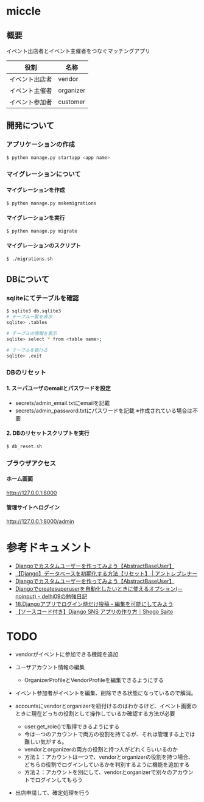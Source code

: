 # miccle
## 概要
イベント出店者とイベント主催者をつなぐマッチングアプリ

| 役割      | 名称        |
|---------|-----------
| イベント出店者 | vendor    |
| イベント主催者 | organizer |
| イベント参加者 | customer  |

## 開発について

### アプリケーションの作成

```bash
$ python manage.py startapp <app name>
```

### マイグレーションについて

#### マイグレーションを作成

```bash
$ python manage.py makemigrations
```

#### マイグレーションを実行

```bash
$ python manage.py migrate
```

#### マイグレーションのスクリプト

```bash
$ ./migrations.sh
```

## DBについて

### sqliteにてテーブルを確認

```bash
$ sqlite3 db.sqlite3
# テーブル一覧を表示
sqlite> .tables

# テーブルの情報を表示
sqlite> select * from <table name>;

# テーブルを抜ける
sqlite> .exit
```

### DBのリセット

#### 1. スーパユーザのemailとパスワードを設定

- secrets/admin_email.txtにemailを記載
- secrets/admin_password.txtにパスワードを記載
  ※作成されている場合は不要

#### 2. DBのリセットスクリプトを実行

```bash
$ db_reset.sh
```

### ブラウザアクセス

#### ホーム画面

http://127.0.0.1:8000

#### 管理サイトへログイン

http://127.0.0.1:8000/admin

# 参考ドキュメント

- [Djangoでカスタムユーザーを作ってみよう【AbstractBaseUser】](https://denno-sekai.com/django-customuser-abstractbaseuser/)
- [【Django】データベースを初期化する方法【リセット】 | アントレプレナー](https://kosuke-space.com/django-migration-reset)
- [Djangoでカスタムユーザーを作ってみよう【AbstractBaseUser】](https://denno-sekai.com/django-customuser-abstractbaseuser/)
- [Djangoでcreatesuperuserを自動化したいときに使えるオプション(--noinput) - delhi09の勉強日記](https://kamatimaru.hatenablog.com/entry/2021/02/28/030646)
- [18.Djangoアプリでログイン時だけ投稿・編集を可能にしてみよう](https://denno-sekai.com/django-loginrequiredmixin/)
- [【ソースコード付き】Django SNS アプリの作り方｜Shogo Saito](https://note.com/saito_pythonista/n/n6550f5c2a07b)

# TODO

- vendorがイベントに参加できる機能を追加
- ユーザアカウント情報の編集
    - OrganizerProfileとVendorProfileを編集できるようにする
- イベント参加者がイベントを編集、削除できる状態になっているので解消。
- accountsにvendorとorganizerを紐付けるのはわかるけど、イベント画面のときに現在どっちの役割として操作しているか確認する方法が必要
    - user.get_role()で取得できるようにする
    - 今は一つのアカウントで両方の役割を持てるが、それは管理する上では難しい気がする。
    - vendorとorganizerの両方の役割と持つ人がどれくらいいるのか
    - 方法１：アカウントは一つで、vendorとorganizerの役割を持つ場合、どちらの役割でログインしているかを判別するように機能を追加する
    - 方法２：アカウントを別にして、vendorとorganizerで別々のアカウントでログインしてもらう

- 出店申請して、確定処理を行う